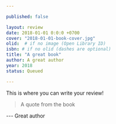 ```yaml
---

published: false

layout: review
date: 2018-01-01 0:0:0 +0700
cover: "2018-01-01-book-cover.jpg"
olid:  # if no image (Open Library ID)
isbn: # if no olid (dashes are optional)
title: "A great book"
author: A great author
year: 2018
status: Queued 

---
```


This is where you can write your review!

> A quote from the book

--- Great author
